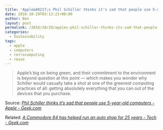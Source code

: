 ```yaml
---
title: 'Apple&#8217;s Phil Schiller thinks it’s sad that people use 5-year-old computers'
date: 2016-10-29T03:13:21+00:00
author: Ben
layout: post
permalink: /2016/10/29/apples-phil-schiller-thinks-its-sad-that-people-use-5-year-old-computers/
categories:
  - Sustainability
tags:
  - apple
  - computers
  - retrocomputing
  - reuse
---
```

> Apple’s big on being green, and their commitment to the environment is beyond question at this point — which makes you wonder why Schiller would casually take a shot at one of the greenest computing practices of all: getting absolutely everything that you can out of the devices that you purchase.

Source: _[Phil Schiller thinks it’s sad that people use 5-year-old computers - Apple - Geek.com](http://www.geek.com/apple/phil-schiller-thinks-its-sad-that-people-use-5-year-old-computers-1650316/)_

Related: _[A Commodore 64 has helped run an auto shop for 25 years - Tech - Geek.com](http://www.geek.com/tech/a-commodore-64-has-helped-run-an-auto-shop-for-25-years-1672510/)_